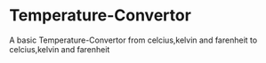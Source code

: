 # Temperature-Convertor
A basic Temperature-Convertor from celcius,kelvin and farenheit to celcius,kelvin and farenheit 
